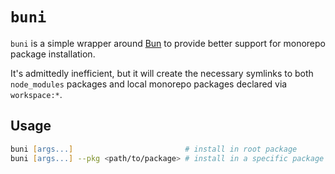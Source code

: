 # `buni`

`buni` is a simple wrapper around [Bun](https://bun.sh/) to provide better
support for monorepo package installation.

It's admittedly inefficient, but it will create the necessary symlinks to both
`node_modules` packages and local monorepo packages declared via `workspace:*`.

## Usage

```zsh
buni [args...]                         # install in root package
buni [args...] --pkg <path/to/package> # install in a specific package
```
